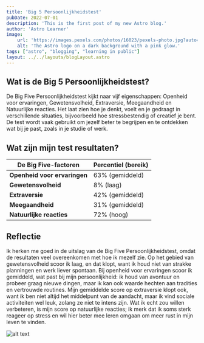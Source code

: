 ```yaml
---
title: 'Big 5 Persoonlijkheidstest'
pubDate: 2022-07-01
description: 'This is the first post of my new Astro blog.'
author: 'Astro Learner'
image:
    url: 'https://images.pexels.com/photos/16023/pexels-photo.jpg?auto=compress&cs=tinysrgb&w=1260&h=750&dpr=1'
    alt: 'The Astro logo on a dark background with a pink glow.'
tags: ["astro", "blogging", "learning in public"]
layout: ../../layouts/blogLayout.astro
---
```


## Wat is de Big 5 Persoonlijkheidstest?

De Big Five Persoonlijkheidstest kijkt naar vijf eigenschappen: Openheid voor ervaringen, Gewetensvolheid, Extraversie, Meegaandheid en Natuurlijke reacties. Het laat zien hoe je denkt, voelt en je gedraagt in verschillende situaties, bijvoorbeeld hoe stressbestendig of creatief je bent. De test wordt vaak gebruikt om jezelf beter te begrijpen en te ontdekken wat bij je past, zoals in je studie of werk.
  
## Wat zijn mijn test resultaten?

| **De Big Five-factoren** | **Percentiel (bereik)** |  
|---------------------------|--------------------------|
| **Openheid voor ervaringen** | 63% (gemiddeld) |
| **Gewetensvolheid**          | 8% (laag)        |
| **Extraversie**              | 42% (gemiddeld)  |
| **Meegaandheid**             | 31% (gemiddeld)  |
| **Natuurlijke reacties**     | 72% (hoog)       |

## Reflectie

Ik herken me goed in de uitslag van de Big Five Persoonlijkheidstest, omdat de resultaten veel overeenkomen met hoe ik mezelf zie. Op het gebied van gewetensvolheid scoor ik laag, en dat klopt, want ik houd niet van strakke planningen en werk liever spontaan. Bij openheid voor ervaringen scoor ik gemiddeld, wat past bij mijn persoonlijkheid: ik houd van avontuur en probeer graag nieuwe dingen, maar ik kan ook waarde hechten aan tradities en vertrouwde routines. Mijn gemiddelde score op extraversie klopt ook, want ik ben niet altijd het middelpunt van de aandacht, maar ik vind sociale activiteiten wel leuk, zolang ze niet te intens zijn. Wat ik echt zou willen verbeteren, is mijn score op natuurlijke reacties; ik merk dat ik soms sterk reageer op stress en wil hier beter mee leren omgaan om meer rust in mijn leven te vinden.

![alt text](https://images.pexels.com/photos/16023/pexels-photo.jpg?auto=compress&cs=tinysrgb&w=1260&h=750&dpr=1)
